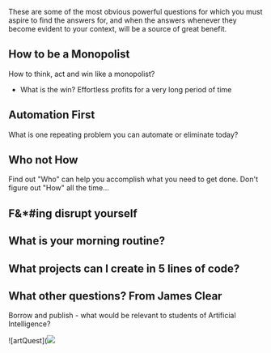 <!-- title: Powerful Questions  -->

These are some of the most obvious powerful questions for which you must aspire to find the answers for, and when the answers whenever they become evident to your context, will be a source of great benefit. 

## How to be a Monopolist

How to think, act and win like a monopolist?
  - What is the win? Effortless profits for a very long period of time 

## Automation First 

What is one repeating problem you can automate or eliminate today?

## Who not How
Find out "Who" can help you accomplish what you need to get done. Don't figure out "How" all the time...


## F&*#ing disrupt yourself 

## What is your morning routine?


## What projects can I create in 5 lines of code? 


## What other questions? From James Clear


Borrow and publish - what would be relevant to students of Artificial Intelligence? 


![artQuest](![](https://files.gitter.im/581c97cbd73408ce4f339dc2/Iitr/Screenshot-2020-11-15-at-08.52.03.png)
